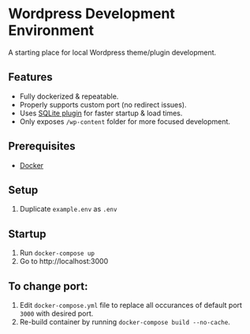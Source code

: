 # Wordpress Development Environment

A starting place for local Wordpress theme/plugin development.

## Features

- Fully dockerized & repeatable.
- Properly supports custom port (no redirect issues).
- Uses [SQLite plugin](https://github.com/aaemnnosttv/wp-sqlite-db) for faster startup & load times.
- Only exposes `/wp-content` folder for more focused development.

## Prerequisites

- [Docker](https://www.docker.com/products/docker-desktop/)

## Setup

1. Duplicate `example.env` as `.env`

## Startup

1. Run `docker-compose up`
2. Go to http://localhost:3000

## To change port:

1. Edit `docker-compose.yml` file to replace all occurances of default port `3000` with desired port.
2. Re-build container by running `docker-compose build --no-cache`.
